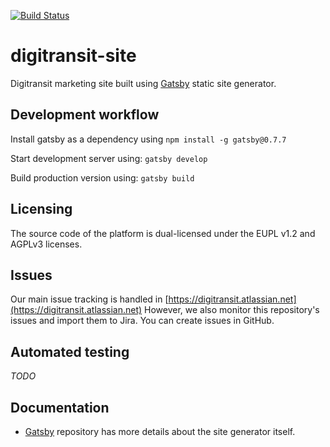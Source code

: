 [![Build Status](https://travis-ci.org/HSLdevcom/digitransit-site.svg?branch=master)](https://travis-ci.org/HSLdevcom/digitransit-site)

# digitransit-site

Digitransit marketing site built using [Gatsby][Gatsby] static site generator.

## Development workflow

Install gatsby as a dependency using `npm install -g gatsby@0.7.7`

Start development server using: `gatsby develop`

Build production version using: `gatsby build`

## Licensing

The source code of the platform is dual-licensed under the EUPL v1.2 and AGPLv3 licenses.

## Issues

Our main issue tracking is handled in [https://digitransit.atlassian.net](https://digitransit.atlassian.net)
However, we also monitor this repository's issues and import them to Jira. You can create issues in GitHub.

## Automated testing

*TODO*

## Documentation

- [Gatsby][Gatsby] repository has more details about the site generator itself.

[Gatsby]: https://github.com/gatsbyjs/gatsby "Transform plain text into dynamic blogs and websites using React.js"
